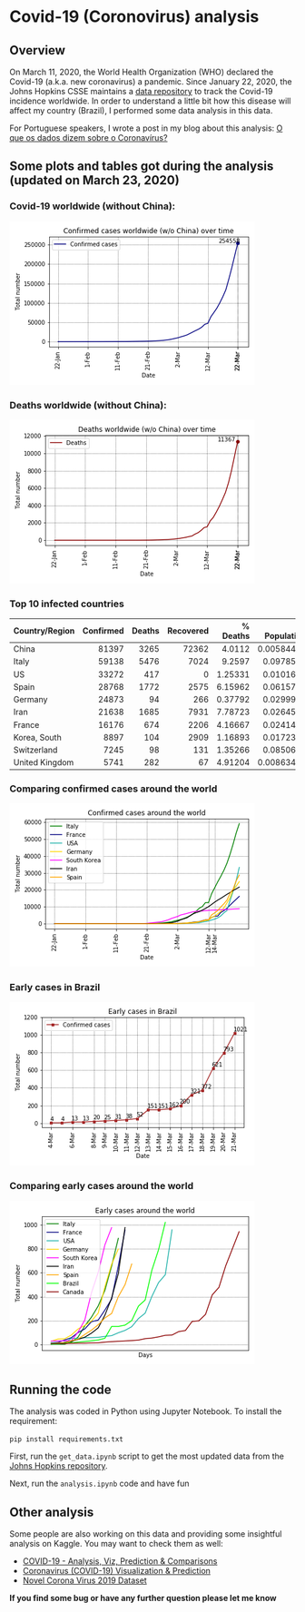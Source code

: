 # Covid-19 (Coronovirus) analysis

## Overview
On March 11, 2020, the World Health Organization (WHO) declared the Covid-19 (a.k.a. new coronavirus) a pandemic. Since January 22, 2020, the Johns Hopkins CSSE maintains a [data repository](https://github.com/CSSEGISandData/COVID-19) to track the Covid-19 incidence worldwide. In order to understand a little bit how this disease will affect my country (Brazil), I performed some data analysis in this data.

For Portuguese speakers, I wrote a post in my blog about this analysis: [O que os dados dizem sobre o Coronavírus?](http://computacaointeligente.com.br/coolstuffs/analisando-coronavirus/)

## Some plots and tables got during the analysis (updated on March 23, 2020)
### Covid-19 worldwide (without China):
![covid-19-wo-chinha](figures/en/conf_cases_worldwide_no_china.png)

### Deaths worldwide (without China):
![deaths-wo-chinha](figures/en/deaths_worldwide_no_china.png)


### Top 10 infected countries
| Country/Region   |   Confirmed |   Deaths |   Recovered |   % Deaths  |    % Population |
|:-----------------|------------:|---------:|------------:|------------:|-----------:|
| China            |       81397 |     3265 |       72362 |     4.0112  | 0.00584442 |
| Italy            |       59138 |     5476 |        7024 |     9.2597  | 0.0978599  |
| US               |       33272 |      417 |           0 |     1.25331 | 0.0101697  |
| Spain            |       28768 |     1772 |        2575 |     6.15962 | 0.0615704  |
| Germany          |       24873 |       94 |         266 |     0.37792 | 0.0299935  |
| Iran             |       21638 |     1685 |        7931 |     7.78723 | 0.0264522  |
| France           |       16176 |      674 |        2206 |     4.16667 | 0.0241479  |
| Korea, South     |        8897 |      104 |        2909 |     1.16893 | 0.0172305  |
| Switzerland      |        7245 |       98 |         131 |     1.35266 | 0.0850697  |
| United Kingdom   |        5741 |      282 |          67 |     4.91204 | 0.00863451 |

### Comparing confirmed cases around the world

![comparing-countries](figures/en/conf_cases_countries.png)

### Early cases in Brazil
![early-br](figures/en/early_cases_conf_brazil.png)

### Comparing early cases around the world
![early-compare](figures/en/conf_early_cases_countries.png)


## Running the code
The analysis was coded in Python using Jupyter Notebook. To install the requirement:

`pip install requirements.txt `

First, run the `get_data.ipynb` script to get the most updated data from the [Johns Hopkins repository](https://github.com/CSSEGISandData/COVID-19).

Next, run the `analysis.ipynb` code and have fun

## Other analysis
Some people are also working on this data and providing some insightful analysis on Kaggle. You may want to check them as well:
- [COVID-19 - Analysis, Viz, Prediction & Comparisons](https://www.kaggle.com/imdevskp/covid-19-analysis-viz-prediction-comparisons)
- [Coronavirus (COVID-19) Visualization & Prediction](https://www.kaggle.com/therealcyberlord/coronavirus-covid-19-visualization-prediction)
- [Novel Corona Virus 2019 Dataset](https://www.kaggle.com/sudalairajkumar/novel-corona-virus-2019-dataset)



**If you find some bug or have any further question please let me know**

